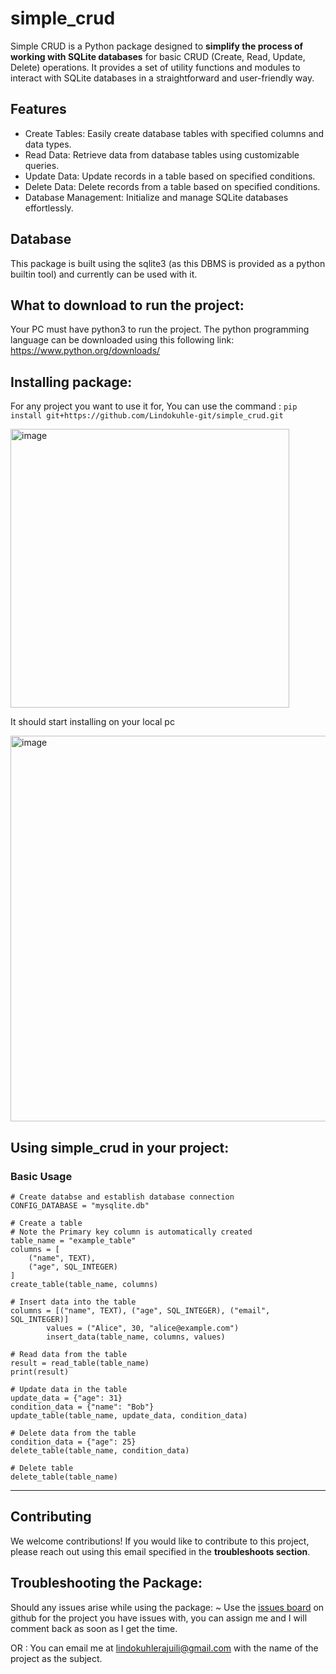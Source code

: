# simple_crud
Simple CRUD is a Python package designed to **simplify the process of working with SQLite databases** for basic CRUD (Create, Read, Update, Delete) operations. It provides a set of utility functions and modules to interact with SQLite databases in a straightforward and user-friendly way.

## Features
- Create Tables: Easily create database tables with specified columns and data types.
- Read Data: Retrieve data from database tables using customizable queries.
- Update Data: Update records in a table based on specified conditions.
- Delete Data: Delete records from a table based on specified conditions.
- Database Management: Initialize and manage SQLite databases effortlessly.

## Database 
This package is built using the sqlite3 (as this DBMS is provided as a python builtin tool) and currently can be used with it. 

## What to download to run the project:
Your PC must have python3 to run the project. The python programming language can be downloaded using this following link:
https://www.python.org/downloads/

## Installing package:
For any project you want to use it for, You can use the command : 
`pip install git+https://github.com/Lindokuhle-git/simple_crud.git`

<img width="446" alt="image" src="https://github.com/Lindokuhle-git/simple_crud/assets/80815469/cf349839-12d9-4cc7-9c85-e85e8c81eab2">


It should start installing on your local pc 

<img width="617" alt="image" src="https://github.com/Lindokuhle-git/simple_crud/assets/80815469/7f6502a3-f11c-46ca-bc05-df58fd837673">


## Using simple_crud in your project:
### Basic Usage

```from simple_crud import CONFIG_DATABASE, TEXT, INTEGER, REAL, create_table, read_table, update_table, delete_table
# Create databse and establish database connection
CONFIG_DATABASE = "mysqlite.db"

# Create a table
# Note the Primary key column is automatically created
table_name = "example_table"
columns = [
    ("name", TEXT),
    ("age", SQL_INTEGER)
]
create_table(table_name, columns)

# Insert data into the table
columns = [("name", TEXT), ("age", SQL_INTEGER), ("email", SQL_INTEGER)]
        values = ("Alice", 30, "alice@example.com")
        insert_data(table_name, columns, values)

# Read data from the table
result = read_table(table_name)
print(result)

# Update data in the table
update_data = {"age": 31}
condition_data = {"name": "Bob"}
update_table(table_name, update_data, condition_data)

# Delete data from the table
condition_data = {"age": 25}
delete_table(table_name, condition_data)

# Delete table
delete_table(table_name)
```
---

## Contributing
We welcome contributions! If you would like to contribute to this project, please reach out using this email specified in the **troubleshoots section**.

## Troubleshooting the Package:
Should any issues arise while using the package: 
~ Use the [issues board]() on github for the project you have issues with, you can assign me and I will comment back as soon as I get the time.

OR : You can email me at lindokuhlerajuili@gmail.com with the name of the project as the subject.
